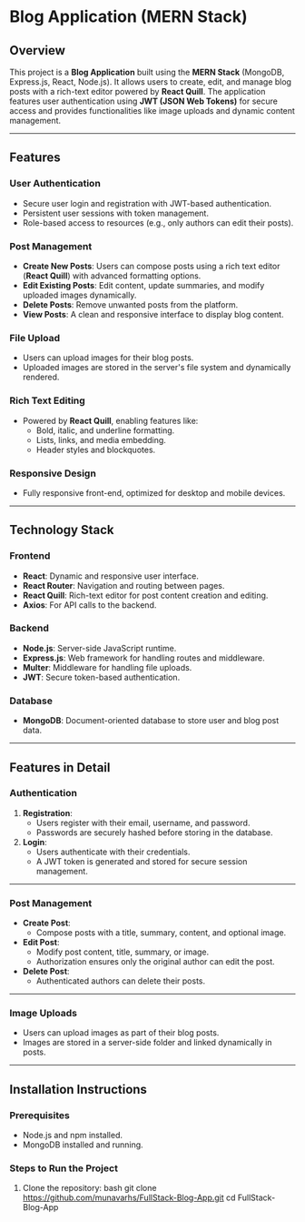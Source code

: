 # Blog Application (MERN Stack)

## **Overview**
This project is a **Blog Application** built using the **MERN Stack** (MongoDB, Express.js, React, Node.js). It allows users to create, edit, and manage blog posts with a rich-text editor powered by **React Quill**. The application features user authentication using **JWT (JSON Web Tokens)** for secure access and provides functionalities like image uploads and dynamic content management.

---

## **Features**

### **User Authentication**
- Secure user login and registration with JWT-based authentication.
- Persistent user sessions with token management.
- Role-based access to resources (e.g., only authors can edit their posts).

### **Post Management**
- **Create New Posts**: Users can compose posts using a rich text editor (**React Quill**) with advanced formatting options.
- **Edit Existing Posts**: Edit content, update summaries, and modify uploaded images dynamically.
- **Delete Posts**: Remove unwanted posts from the platform.
- **View Posts**: A clean and responsive interface to display blog content.

### **File Upload**
- Users can upload images for their blog posts.
- Uploaded images are stored in the server's file system and dynamically rendered.

### **Rich Text Editing**
- Powered by **React Quill**, enabling features like:
  - Bold, italic, and underline formatting.
  - Lists, links, and media embedding.
  - Header styles and blockquotes.

### **Responsive Design**
- Fully responsive front-end, optimized for desktop and mobile devices.

---

## **Technology Stack**

### **Frontend**
- **React**: Dynamic and responsive user interface.
- **React Router**: Navigation and routing between pages.
- **React Quill**: Rich-text editor for post content creation and editing.
- **Axios**: For API calls to the backend.

### **Backend**
- **Node.js**: Server-side JavaScript runtime.
- **Express.js**: Web framework for handling routes and middleware.
- **Multer**: Middleware for handling file uploads.
- **JWT**: Secure token-based authentication.

### **Database**
- **MongoDB**: Document-oriented database to store user and blog post data.

---

## **Features in Detail**

### **Authentication**
1. **Registration**:
   - Users register with their email, username, and password.
   - Passwords are securely hashed before storing in the database.
2. **Login**:
   - Users authenticate with their credentials.
   - A JWT token is generated and stored for secure session management.

---

### **Post Management**
- **Create Post**:
  - Compose posts with a title, summary, content, and optional image.
- **Edit Post**:
  - Modify post content, title, summary, or image.
  - Authorization ensures only the original author can edit the post.
- **Delete Post**:
  - Authenticated authors can delete their posts.

---

### **Image Uploads**
- Users can upload images as part of their blog posts.
- Images are stored in a server-side folder and linked dynamically in posts.

---

## **Installation Instructions**

### **Prerequisites**
- Node.js and npm installed.
- MongoDB installed and running.

### **Steps to Run the Project**

1. Clone the repository:
   bash
   git clone https://github.com/munavarhs/FullStack-Blog-App.git
   cd FullStack-Blog-App
